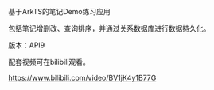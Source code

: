 基于ArkTS的笔记Demo练习应用

包括笔记增删改、查询排序，并通过关系数据库进行数据持久化。


版本：API9


配套视频可在bilibili观看。


https://www.bilibili.com/video/BV1jK4y1B77G
